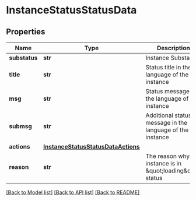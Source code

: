 # InstanceStatusStatusData

## Properties
Name | Type | Description | Notes
------------ | ------------- | ------------- | -------------
**substatus** | **str** | Instance Substatus | [optional] 
**title** | **str** | Status title in the language of the instance | [optional] 
**msg** | **str** | Status message in the language of the instance | [optional] 
**submsg** | **str** | Additional status message in the language of the instance | [optional] 
**actions** | [**InstanceStatusStatusDataActions**](InstanceStatusStatusDataActions.md) |  | [optional] 
**reason** | **str** | The reason why the instance is in \&quot;loading\&quot; status | [optional] 

[[Back to Model list]](../README.md#documentation-for-models) [[Back to API list]](../README.md#documentation-for-api-endpoints) [[Back to README]](../README.md)


